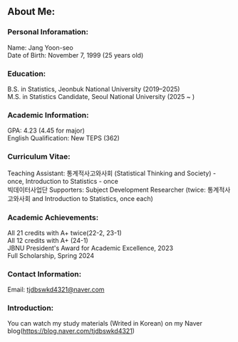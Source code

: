 ## About Me:

### **Personal Inforamation**:
Name: Jang Yoon-seo\
Date of Birth: November 7, 1999 (25 years old)

### **Education**:
B.S. in Statistics, Jeonbuk National University (2019–2025)\
M.S. in Statistics Candidate, Seoul National University (2025 ~ )

### **Academic Information**:
GPA: 4.23 (4.45 for major)\
English Qualification: New TEPS (362)

### **Curriculum Vitae**:
Teaching Assistant: 통계적사고와사회 (Statistical Thinking and Society) - once, Introduction to Statistics - once\
빅데이터사업단 Supporters: Subject Development Researcher (twice: 통계적사고와사회 and Introduction to Statistics, once each)

### **Academic Achievements**:
All 21 credits with A+ twice(22-2, 23-1)\
All 12 credits with A+ (24-1)\
JBNU President's Award for Academic Excellence, 2023\
Full Scholarship, Spring 2024

### **Contact Information**:
Email: tjdbswkd4321@naver.com

### **Introduction**:
You can watch my study materials (Writed in Korean) on my Naver blog(https://blog.naver.com/tjdbswkd4321)
